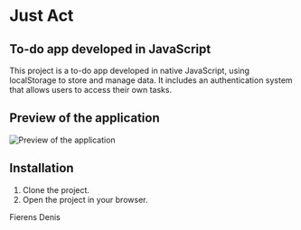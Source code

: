 # Just Act

## To-do app developed in JavaScript

This project is a to-do app developed in native JavaScript, using localStorage to store and manage data. It includes an authentication system that allows users to access their own tasks.

## Preview of the application
![Preview of the application](svg/JustAct.gif)

## Installation

1. Clone the project.
2. Open the project in your browser.

Fierens Denis